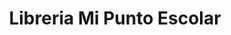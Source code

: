 ---
title: "Libreria Mi Punto Escolar"
url: /rivas/libreria-mi-punto-escolar/
shop: material de oficina
---